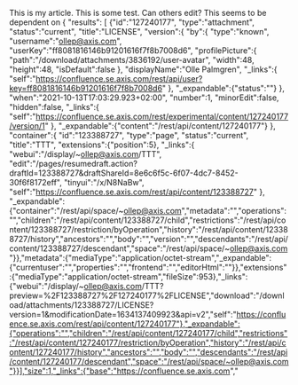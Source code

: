 <!-- Space: ~ollep@axis.com -->
<!-- Title: TTT -->
<!-- Attachment: Dockerfile -->

This is my article. This is some test. Can others edit? This seems to be dependent on 
{
    "results":
    [
        {"id":"127240177",
        "type":"attachment",
        "status":"current",
        "title":"LICENSE",
        "version":{
            "by":{
                "type":"known",
                "username":"ollep@axis.com",
                "userKey":"ff8081816146b91201616f7f8b7008d6",
                "profilePicture":{
                    "path":"/download/attachments/3836192/user-avatar",
                    "width":48,
                    "height":48,
                    "isDefault":false
                },
                "displayName":"Olle Palmgren",
                "_links":{
                    "self":"https://confluence.se.axis.com/rest/api/user?key=ff8081816146b91201616f7f8b7008d6"
                },
                "_expandable":{"status":""}
            },
            "when":"2021-10-13T17:03:29.923+02:00",
            "number":1,
            "minorEdit":false,
            "hidden":false,
            "_links":{
                "self":"https://confluence.se.axis.com/rest/experimental/content/127240177/version/1"
            },
            "_expandable":{"content":"/rest/api/content/127240177"}
        },
        "container":{
            "id":"123388727",
            "type":"page",
            "status":"current",
            "title":"TTT",
            "extensions":{"position":5},
            "_links":{
                "webui":"/display/~ollep@axis.com/TTT",
                "edit":"/pages/resumedraft.action?draftId=123388727&draftShareId=8e6c6f5c-6f07-4dc7-8452-30f6f8172eff",
                "tinyui":"/x/N8NaBw",
                "self":"https://confluence.se.axis.com/rest/api/content/123388727"
            },
            "_expandable":{"container":"/rest/api/space/~ollep@axis.com","metadata":"","operations":"","children":"/rest/api/content/123388727/child","restrictions":"/rest/api/content/123388727/restriction/byOperation","history":"/rest/api/content/123388727/history","ancestors":"","body":"","version":"","descendants":"/rest/api/content/123388727/descendant","space":"/rest/api/space/~ollep@axis.com"}},"metadata":{"mediaType":"application/octet-stream","_expandable":{"currentuser":"","properties":"","frontend":"","editorHtml":""}},"extensions":{"mediaType":"application/octet-stream","fileSize":953},"_links":{"webui":"/display/~ollep@axis.com/TTT?preview=%2F123388727%2F127240177%2FLICENSE","download":"/download/attachments/123388727/LICENSE?version=1&modificationDate=1634137409923&api=v2","self":"https://confluence.se.axis.com/rest/api/content/127240177"},"_expandable":{"operations":"","children":"/rest/api/content/127240177/child","restrictions":"/rest/api/content/127240177/restriction/byOperation","history":"/rest/api/content/127240177/history","ancestors":"","body":"","descendants":"/rest/api/content/127240177/descendant","space":"/rest/api/space/~ollep@axis.com"}}],"size":1,"_links":{"base":"https://confluence.se.axis.com","

